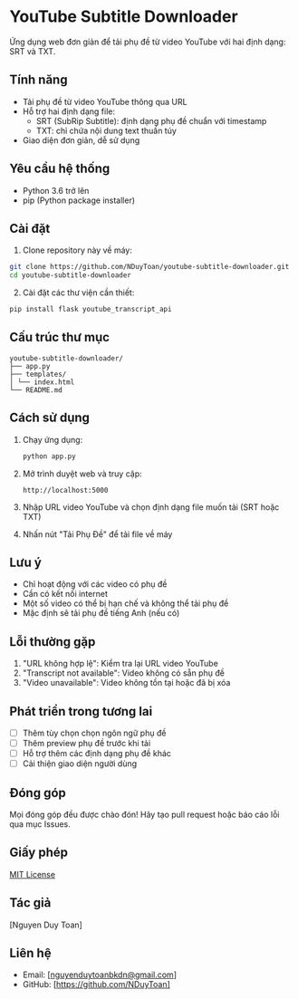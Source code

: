 # YouTube Subtitle Downloader

Ứng dụng web đơn giản để tải phụ đề từ video YouTube với hai định dạng: SRT và TXT.

## Tính năng

- Tải phụ đề từ video YouTube thông qua URL
- Hỗ trợ hai định dạng file:
  - SRT (SubRip Subtitle): định dạng phụ đề chuẩn với timestamp
  - TXT: chỉ chứa nội dung text thuần túy
- Giao diện đơn giản, dễ sử dụng

## Yêu cầu hệ thống

- Python 3.6 trở lên
- pip (Python package installer)

## Cài đặt

1. Clone repository này về máy:

```bash
git clone https://github.com/NDuyToan/youtube-subtitle-downloader.git
cd youtube-subtitle-downloader
```

2. Cài đặt các thư viện cần thiết:

```bash
pip install flask youtube_transcript_api
```

## Cấu trúc thư mục

```
youtube-subtitle-downloader/
├── app.py
├── templates/
│ └── index.html
└── README.md
```

## Cách sử dụng

1. Chạy ứng dụng:

   ```bash
   python app.py
   ```

2. Mở trình duyệt web và truy cập:

   ```
   http://localhost:5000
   ```

3. Nhập URL video YouTube và chọn định dạng file muốn tải (SRT hoặc TXT)

4. Nhấn nút "Tải Phụ Đề" để tải file về máy

## Lưu ý

- Chỉ hoạt động với các video có phụ đề
- Cần có kết nối internet
- Một số video có thể bị hạn chế và không thể tải phụ đề
- Mặc định sẽ tải phụ đề tiếng Anh (nếu có)

## Lỗi thường gặp

1. "URL không hợp lệ": Kiểm tra lại URL video YouTube
2. "Transcript not available": Video không có sẵn phụ đề
3. "Video unavailable": Video không tồn tại hoặc đã bị xóa

## Phát triển trong tương lai

- [ ] Thêm tùy chọn chọn ngôn ngữ phụ đề
- [ ] Thêm preview phụ đề trước khi tải
- [ ] Hỗ trợ thêm các định dạng phụ đề khác
- [ ] Cải thiện giao diện người dùng

## Đóng góp

Mọi đóng góp đều được chào đón! Hãy tạo pull request hoặc báo cáo lỗi qua mục Issues.

## Giấy phép

[MIT License](LICENSE)

## Tác giả

[Nguyen Duy Toan]

## Liên hệ

- Email: [nguyenduytoanbkdn@gmail.com]
- GitHub: [https://github.com/NDuyToan]
